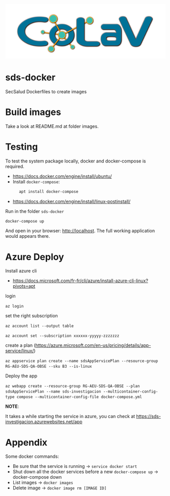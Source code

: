 <center><img src="https://raw.githubusercontent.com/colav/colav.github.io/master/img/Logo.png"/></center>

# sds-docker
SecSalud Dockerfiles to create images

# Build images
Take a look at README.md at folder images.

# Testing
To test the system package locally, docker and docker-compose is required.
* https://docs.docker.com/engine/install/ubuntu/
* Install `docker-compose`:  
```bash
      apt install docker-compose
```
* https://docs.docker.com/engine/install/linux-postinstall/

Run in the folder `sds-docker`

```bash
docker-compose up
``` 

And open in your browser: [http://localhost](http://localhost). The full working application would appears there.


# Azure Deploy
Install azure cli
* https://docs.microsoft.com/fr-fr/cli/azure/install-azure-cli-linux?pivots=apt

login

`
az login
`

set the right subscription

`
az account list --output table
`

`
az account set --subscription xxxxxx-yyyyy-zzzzzzz
`

create a plan (https://azure.microsoft.com/en-us/pricing/details/app-service/linux/)

`
az appservice plan create --name sdsAppServicePlan --resource-group RG-AEU-SDS-QA-OBSE --sku B3 --is-linux
`

Deploy the app

`
az webapp create --resource-group RG-AEU-SDS-QA-OBSE --plan sdsAppServicePlan --name sds-investigacion --multicontainer-config-type compose --multicontainer-config-file docker-compose.yml
`


**NOTE**:

It takes a while starting the service in azure,
you can check at https://sds-investigacion.azurewebsites.net/app

# Appendix
Some docker commands:
* Be sure that the service is running → `service docker start`
* Shut down all the docker services before a new `docker-compose up` →  docker-compose down 
* List images → `docker images` 
* Delete image → `docker image rm [IMAGE ID]`
